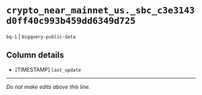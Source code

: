 # `crypto_near_mainnet_us._sbc_c3e3143d0ff40c993b459dd6349d725`
`bq-1` | `bigquery-public-data`

## Column details
* [TIMESTAMP] `last_update`

-------------------------------------------------------------------------------
*Do not make edits above this line.*
